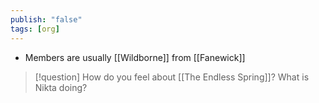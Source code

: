 ```yaml
---
publish: "false"
tags: [org]
---
```


- Members are usually [[Wildborne]] from [[Fanewick]]
> [!question] How do you feel about [[The Endless Spring]]? What is Nikta doing?
